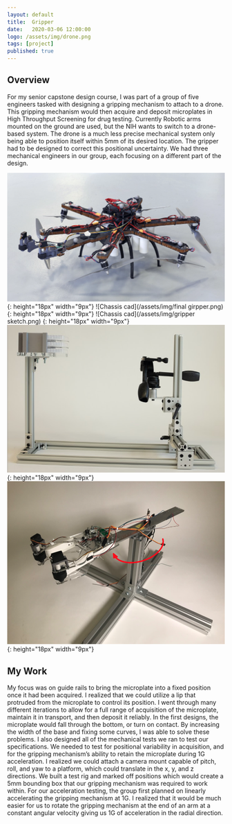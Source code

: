```yaml
---
layout: default
title:  Gripper
date:   2020-03-06 12:00:00
logo: /assets/img/drone.png
tags: [project]
published: true
---
```


## Overview
For my senior capstone design course, I was part of a group of five engineers tasked with designing a gripping mechanism to attach to a drone. This gripping mechanism would then acquire and deposit microplates in High Throughput Screening for drug testing. Currently Robotic arms mounted on the ground are used, but the NIH wants to switch to a drone-based system. The drone is a much less precise mechanical system only being able to position itself within 5mm of its desired location. The gripper had to be designed to correct this positional uncertainty. We had three mechanical engineers in our group, each focusing on a different part of the design. 

![Chassis cad](/assets/img/drone.png)
{: height="18px" width="9px"}
![Chassis cad](/assets/img/final girpper.png)
{: height="18px" width="9px"}
![Chassis cad](/assets/img/gripper sketch.png)
{: height="18px" width="9px"}
![Chassis cad](/assets/img/positional.png)
{: height="18px" width="9px"}
![Chassis cad](/assets/img/acceleration.png)
{: height="18px" width="9px"}

## My Work
My focus was on guide rails to bring the microplate into a fixed position once it had been acquired. I realized that we could utilize a lip that protruded from the microplate to control its position. I went through many different iterations to allow for a full range of acquisition of the microplate, maintain it in transport, and then deposit it reliably. In the first designs, the microplate would fall through the bottom, or turn on contact. By increasing the width of the base and fixing some curves, I was able to solve these problems. 
I also designed all of the mechanical tests we ran to test our specifications. We needed to test for positional variability in acquisition, and for the gripping mechanism’s ability to retain the microplate during 1G acceleration. I realized we could attach a camera mount capable of pitch, roll, and yaw to a platform, which could translate in the x, y, and z directions. We built a test rig and marked off positions which would create a 5mm bounding box that our gripping mechanism was required to work within. For our acceleration testing, the group first planned on linearly accelerating the gripping mechanism at 1G. I realized that it would be much easier for us to rotate the gripping mechanism at the end of an arm at a constant angular velocity giving us 1G of acceleration in the radial direction. 


